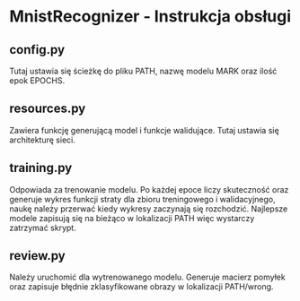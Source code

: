 # MnistRecognizer - Instrukcja obsługi
## config.py
Tutaj ustawia się ścieżkę do pliku PATH, nazwę modelu MARK oraz ilość epok EPOCHS.
## resources.py
Zawiera funkcję generującą model i funkcje walidujące. Tutaj ustawia się architekturę sieci.
## training.py
Odpowiada za trenowanie modelu. Po każdej epoce liczy skuteczność oraz generuje wykres funkcji straty dla zbioru treningowego i walidacyjnego, naukę należy przerwać kiedy wykresy zaczynają się rozchodzić. Najlepsze modele zapisują się na bieżąco w lokalizacji PATH więc wystarczy zatrzymać skrypt.
## review.py
Należy uruchomić dla wytrenowanego modelu. Generuje macierz pomyłek oraz zapisuje błędnie zklasyfikowane obrazy w lokalizacji PATH/wrong.
